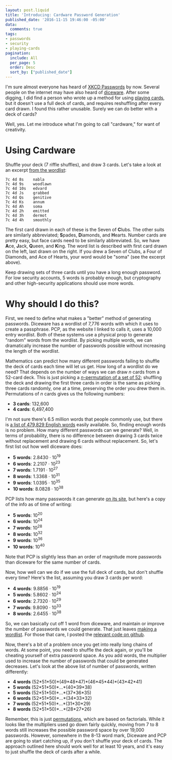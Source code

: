 ```yaml
---
layout: post.liquid
title: 'Introducing: Cardware Password Generation'
published_date: '2016-11-15 19:46:00 -05:00'
data:
  comments: true
tags:
- passwords
- security
- playing-cards
pagination:
  include: All
  per_page: 5
  order: Desc
  sort_by: ["published_date"]
---
```


I'm sure almost everyone has heard of [XKCD Passwords][xk] by
now. Several people on the internet may have also heard of [diceware][dw]. After
some digging, I did find a person who wrote up a method for using
[playing cards][pcp], but it doesn't use a full deck of cards, and requires
reshuffling after every card drawn. I found this rather unusable. Surely we can
do better with a deck of cards?

Well, yes. Let me introduce what I'm going to call "cardware," for want of
creativity.

# Using Cardware

Shuffle your deck (7 riffle shuffles), and draw 3 cards. Let's take a look at an
excerpt [from the wordlist][cw]:

    7c 4d 8s    nabla
    7c 4d 9s    woodlawn
    7c 4d 10s   edvard
    7c 4d Js    grabbed
    7c 4d Qs    genitive
    7c 4d Ks    annum
    7c 4d Ah    soma
    7c 4d 2h    emitted
    7c 4d 3h    dermot
    7c 4d 4h    smoothly

The first card drawn in each of these is the Seven of **C**lubs. The other suits
are similarly abbreviated; **S**pades, **D**iamonds, and **H**earts. Number cards
are pretty easy, but face cards need to be similarly abbreviated. So, we have
**A**ce, **J**ack, **Q**ueen, and **K**ing. The word list is described with first
card drawn on the left, last drawn on the right. If you drew a Seven of Clubs,
a Four of Diamonds, and Ace of Hearts, your word would be "soma" (see the
excerpt above).

Keep drawing sets of three cards until you have a long enough password. For low
security accounts, 5 words is probably enough, but cryptography and other
high-security applications should use more words.

# Why should I do this?

First, we need to define what makes a "better" method of
generating passwords. Diceware has a wordlist of 7,776 words with which it uses
to create a passphrase. PCP, as the website I linked to calls it, uses a 10,000
entry wordlist. Both of these systems use a physical prop to generate "random"
words from the wordlist. By picking multiple words, we can dramatically increase
the number of passwords possible without increasing the length of the wordlist.

Mathematics can predict how many different passwords failing to shuffle the deck
of cards each time will let us get. How long of a wordlist do we need? That
depends on the number of ways we can draw *n* cards from a 52-card deck. This is
just picking a [*n*-permutation of a set of 52][perms]; shuffling the deck and
drawing the first three cards in order is the same as picking three cards
randomly, one at a time, preserving the order you drew them in. Permutations of
*n* cards gives us the following numbers:

* **3 cards**: 132,600
* **4 cards**: 6,497,400

I'm not sure there's 6.5 million words that people commonly use, but there is
[a list of 479,829 English words][enwrds] easily available. So, finding enough
words is no problem. How many different passwords can we generate? Well,
in terms of probability, there is no difference between drawing 3 cards twice
without replacement and drawing 6 cards without replacement. So, let's first
list out how well diceware does:

 - **5 words**: 2.8430 &middot; 10<sup>19</sup>
 - **6 words**: 2.2107 &middot; 10<sup>23</sup>
 - **7 words**: 1.7191 &middot; 10<sup>27</sup>
 - **8 words**: 1.3368 &middot; 10<sup>31</sup>
 - **9 words**: 1.0395 &middot; 10<sup>35</sup>
 - **10 words**: 8.0828 &middot; 10<sup>38</sup>

PCP lists how many passwords it can generate [on its site][pcp], but here's a
copy of the info as of time of writing:

 - **5 words**: 10<sup>20</sup>
 - **6 words**: 10<sup>24</sup>
 - **7 words**: 10<sup>28</sup>
 - **8 words**: 10<sup>32</sup>
 - **9 words**: 10<sup>36</sup>
 - **10 words**: 10<sup>40</sup>

Note that PCP is slightly less than an order of magnitude more passwords than
diceware for the same number of cards.

Now, how well can we do if we use the full deck of cards, but don't shuffle
every time? Here's the list, assuming you draw 3 cards per word:

 - **4 words**: 9.8856 &middot; 10<sup>19</sup>
 - **5 words**: 5.8602 &middot; 10<sup>24</sup>
 - **6 words**: 2.7320 &middot; 10<sup>29</sup>
 - **7 words**: 9.8090 &middot; 10<sup>33</sup>
 - **8 words**: 2.6455 &middot; 10<sup>38</sup>

So, we can basically cut off 1 word from diceware, and maintain or improve the
number of passwords we could generate. That just leaves [making a wordlist][cw].
For those that care, I posted the [relevant code on github][wcs].

Now, there's a bit of a problem once you get into really long chains of words.
At some point, you need to shuffle the deck again, or you'll be cheating yourself
of extra password space. As you add words, the multiplier used to increase the
number of passwords that could be generated decreases. Let's look at the above
list of number of passwords, written differently:

 - **4 words** (52\*51\*50)\*(49\*48\*47)\*(46\*45\*44)\*(43\*42\*41)
 - **5 words** (52\*51\*50)\*...\*(40\*39\*38)
 - **5 words** (52\*51\*50)\*...\*(37\*36\*35)
 - **6 words** (52\*51\*50)\*...\*(34\*33\*32)
 - **7 words** (52\*51\*50)\*...\*(31\*30\*29)
 - **8 words** (52\*51\*50)\*...\*(28\*27\*26)

 Remember, this is just [permutations][perms], which are based on factorials.
 While it looks like the multipliers used go down fairly quickly, moving from 7
 to 8 words still increases the possible password space by over 19,000 passwords.
 However, somewhere in the 8-13 word mark, Diceware and PCP are going to start
 catching up, if you don't shuffle your deck of cards. The approach outlined here
 should work well for at least 10 years, and it's easy to just shuffle the deck
 of cards after a while.

[xk]: https://xkcd.com/936/
[dw]: http://world.std.com/~reinhold/diceware.html
[pcp]: http://www.webplaces.org/passwords/playing-cards-passphrase-method.htm
[perms]: https://en.wikipedia.org/wiki/Permutation
[enwrds]: https://github.com/dwyl/english-words
[cw]: /files/cardsWordList.txt
[wcs]: https://github.com/proegssilb/wikipedia-wordcount
